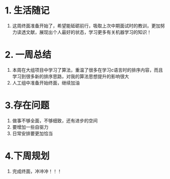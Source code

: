 # 1. 生活随记

1. 这周终面准备开始了，希望能砥砺前行，吸取上次中期面试时的教训，更加努力读透文献，展现出个人最好的状态，学习更多有关机器学习的知识！

# 2. 一周总结

1. 本周在大组项目中学习了算法，重温了很多在学习c语言时的排序内容，而且学习到很多新的排序思路，对我的算法思想提升的影响很大
2. 人工组中准备开始终面，继续加油

# 3.存在问题

1. 做事不够全面，不够细致，还有进步的空间
2. 要增加一些自驱力
3. 日常安排要更加恰当

# 4.下周规划

1. 完成终面，冲冲冲！！！
